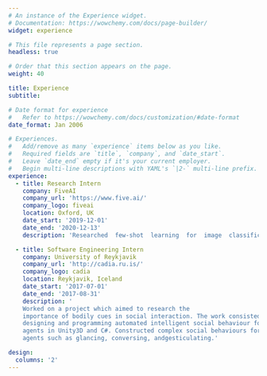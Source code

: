 ```yaml
---
# An instance of the Experience widget.
# Documentation: https://wowchemy.com/docs/page-builder/
widget: experience

# This file represents a page section.
headless: true

# Order that this section appears on the page.
weight: 40

title: Experience
subtitle:

# Date format for experience
#   Refer to https://wowchemy.com/docs/customization/#date-format
date_format: Jan 2006

# Experiences.
#   Add/remove as many `experience` items below as you like.
#   Required fields are `title`, `company`, and `date_start`.
#   Leave `date_end` empty if it's your current employer.
#   Begin multi-line descriptions with YAML's `|2-` multi-line prefix.
experience:
  - title: Research Intern
    company: FiveAI
    company_url: 'https://www.five.ai/'
    company_logo: fiveai
    location: Oxford, UK
    date_start: '2019-12-01'
    date_end: '2020-12-13'
    description: 'Researched  few-shot  learning  for  image  classification'

  - title: Software Engineering Intern
    company: University of Reykjavik
    company_url: 'http://cadia.ru.is/'
    company_logo: cadia
    location: Reykjavik, Iceland
    date_start: '2017-07-01'
    date_end: '2017-08-31'
    description: '
	Worked on a project which aimed to research the
    importance of bodily cues in social interaction. The work consisted of
    designing and programming automated intelligent social behaviour for virtual
    agents in Unity3D and C#. Constructed complex social behaviours for virtual
    agents such as glancing, conversing, andgesticulating.'

design:
  columns: '2'
---
```

